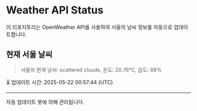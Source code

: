 
# Weather API Status

이 리포지토리는 OpenWeather API를 사용하여 서울의 날씨 정보를 자동으로 업데이트합니다.

## 현재 서울 날씨
> 서울의 현재 날씨: scattered clouds, 온도: 20.76°C, 습도: 88%

⏳ 업데이트 시간: 2025-05-22 00:57:44 (UTC)

---
자동 업데이트 봇에 의해 관리됩니다.
